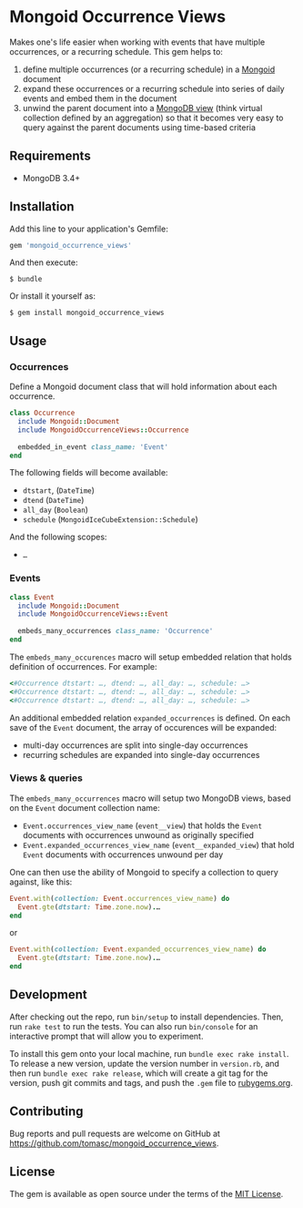 # Mongoid Occurrence Views

Makes one's life easier when working with events that have multiple occurrences, or a recurring schedule. This gem helps to:

1. define multiple occurrences (or a recurring schedule) in a [Mongoid](https://github.com/mongodb/mongoid) document
2. expand these occurrences or a recurring schedule into series of daily events and embed them in the document
3. unwind the parent document into a [MongoDB view](https://docs.mongodb.com/manual/core/views) (think virtual collection defined by an aggregation) so that it becomes very easy to query against the parent documents using time-based criteria


## Requirements

* MongoDB 3.4+

## Installation

Add this line to your application's Gemfile:

```ruby
gem 'mongoid_occurrence_views'
```

And then execute:

    $ bundle

Or install it yourself as:

    $ gem install mongoid_occurrence_views

## Usage

### Occurrences

Define a Mongoid document class that will hold information about each occurrence.

```ruby
class Occurrence
  include Mongoid::Document
  include MongoidOccurrenceViews::Occurrence
  
  embedded_in_event class_name: 'Event'
end
```

The following fields will become available:

* `dtstart`, (`DateTime`)
* `dtend` (`DateTime`)
* `all_day` (`Boolean`)
* `schedule` (`MongoidIceCubeExtension::Schedule`)

And the following scopes:

* `…`

### Events

```ruby
class Event
  include Mongoid::Document
  include MongoidOccurrenceViews::Event
  
  embeds_many_occurrences class_name: 'Occurrence'
end
```

The `embeds_many_occurences` macro will setup embedded relation that holds definition of occurrences. For example:

```ruby
<#Occurrence dtstart: …, dtend: …, all_day: …, schedule: …>
<#Occurrence dtstart: …, dtend: …, all_day: …, schedule: …>
<#Occurrence dtstart: …, dtend: …, all_day: …, schedule: …>
```

An additional embedded relation `expanded_occurrences` is defined. On each save of the `Event` document, the array of occurences will be expanded:

* multi-day occurrences are split into single-day occurrences
* recurring schedules are expanded into single-day occurrences


### Views & queries

The `embeds_many_occurrences` macro will setup two MongoDB views, based on the `Event` document collection name:

* `Event.occurrences_view_name` (`event__view`) that holds the `Event` documents with occurrences unwound as originally specified
* `Event.expanded_occurrences_view_name` (`event__expanded_view`) that hold `Event` documents with occurrences unwound per day

One can then use the ability of Mongoid to specify a collection to query against, like this:

```ruby
Event.with(collection: Event.occurrences_view_name) do
  Event.gte(dtstart: Time.zone.now).…
end
```

or

```ruby
Event.with(collection: Event.expanded_occurrences_view_name) do
  Event.gte(dtstart: Time.zone.now).…
end
```

## Development

After checking out the repo, run `bin/setup` to install dependencies. Then, run `rake test` to run the tests. You can also run `bin/console` for an interactive prompt that will allow you to experiment.

To install this gem onto your local machine, run `bundle exec rake install`. To release a new version, update the version number in `version.rb`, and then run `bundle exec rake release`, which will create a git tag for the version, push git commits and tags, and push the `.gem` file to [rubygems.org](https://rubygems.org).

## Contributing

Bug reports and pull requests are welcome on GitHub at https://github.com/tomasc/mongoid_occurrence_views.

## License

The gem is available as open source under the terms of the [MIT License](https://opensource.org/licenses/MIT).
